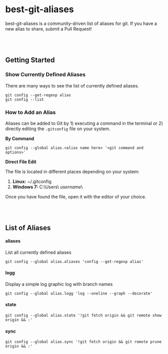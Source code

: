 # best-git-aliases
best-git-aliases is a community-driven list of aliases for git.  If you have a new alias to share, submit a Pull Request!

<br /><br />

## Getting Started

### Show Currently Defined Aliases
There are many ways to see the list of currently defined aliases.
```
git config --get-regexp alias
git config --list
```

### How to Add an Alias
Aliases can be added to Git by 1) executing a command in the terminal or 2) directly editing the `.gitconfig` file on your system.  

**By Command**

```
git config --global alias.<alias name here> '<git command and options>'
```

**Direct File Edit**

The file is located in different places depending on your system:

1. **Linux:** ~/.gitconfig
2. **Windows 7:** C:\Users\ _username_\

Once you have found the file, open it with the editor of your choice.  

<br /><br />

## List of Aliases

#### aliases
List all currently defined aliases

`git config --global alias.aliases 'config --get-regexp alias'`

#### logg
Display a simple log graphic log with branch names

`git config --global alias.logg 'log --oneline --graph --decorate'`

#### state
`git config --global alias.state '!git fetch origin && git remote show origin && :'`

#### sync

`git config --global alias.sync '!git fetch origin && git remote prune origin && :'`

